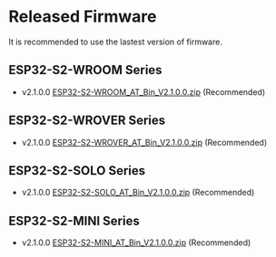 Released Firmware
=================

It is recommended to use the lastest version of firmware.

## ESP32-S2-WROOM Series

- v2.1.0.0 [ESP32-S2-WROOM_AT_Bin_V2.1.0.0.zip](https://download.espressif.com/esp_at/firmware/ESP32S2/ESP32-S2-WROOM/ESP32-S2-WROOM_AT_Bin_V2.1.0.0.zip) (Recommended)

## ESP32-S2-WROVER Series

- v2.1.0.0 [ESP32-S2-WROVER_AT_Bin_V2.1.0.0.zip](https://download.espressif.com/esp_at/firmware/ESP32S2/ESP32-S2-WROVER/ESP32-S2-WROVER_AT_Bin_V2.1.0.0.zip) (Recommended)

## ESP32-S2-SOLO Series

- v2.1.0.0 [ESP32-S2-SOLO_AT_Bin_V2.1.0.0.zip](https://download.espressif.com/esp_at/firmware/ESP32S2/ESP32-S2-SOLO/ESP32-S2-SOLO_AT_Bin_V2.1.0.0.zip) (Recommended)

## ESP32-S2-MINI Series

- v2.1.0.0 [ESP32-S2-MINI_AT_Bin_V2.1.0.0.zip](https://download.espressif.com/esp_at/firmware/ESP32S2/ESP32-S2-MINI/ESP32-S2-MINI_AT_Bin_V2.1.0.0.zip) (Recommended)
